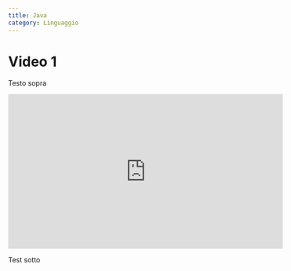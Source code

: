 ```yaml
---
title: Java
category: Linguaggio
---
```


# Video 1

Testo sopra

<iframe width="560" height="315" src="https://www.youtube.com/embed/acJTg6ACdsY" title="YouTube video player" frameborder="0" allow="accelerometer; autoplay; clipboard-write; encrypted-media; gyroscope; picture-in-picture" allowfullscreen></iframe>

Test sotto
